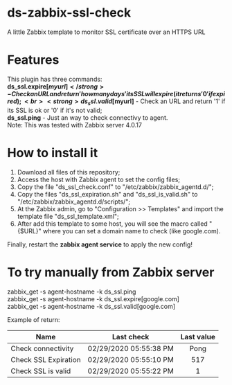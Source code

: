 # ds-zabbix-ssl-check
A little Zabbix template to monitor SSL certificate over an HTTPS URL

# Features
This plugin has three commands:<br>
<strong>ds_ssl.expire[$myurl]</strong> - Check an URL and return 'how many days' its SSL will expire (it returns '0' if expired);<br> 
<strong>ds_ssl.valid[$myurl]</strong> - Check an URL and return '1' if its SSL is ok or '0' if it's not valid;<br>
<strong>ds_ssl.ping</strong> - Just an way to check connectivy to agent.<br>
Note: This was tested with Zabbix server 4.0.17

# How to install it
1. Download all files of this repository;
2. Access the host with Zabbix agent to set the config files;
3. Copy the file "ds_ssl_check.conf" to "/etc/zabbix/zabbix_agentd.d/";
4. Copy the files "ds_ssl_expiration.sh" and "ds_ssl_is_valid.sh" to "/etc/zabbix/zabbix_agentd.d/scripts/";
5. At the Zabbix admin, go to "Configuration >> Templates" and import the template file "ds_ssl_template.xml";
6. After add this template to some host, you will see the macro called "{$URL}" where you can set a domain name to check (like google.com).

Finally, restart the <strong>zabbix agent service</strong> to apply the new config!

# To try manually from Zabbix server
zabbix_get -s agent-hostname -k ds_ssl.ping<br>
zabbix_get -s agent-hostname -k ds_ssl.expire[google.com]<br>
zabbix_get -s agent-hostname -k ds_ssl.valid[google.com]

Example of return:
<table><thead><tr>
<th>Name</th>
<th>Last check</th>
<th>Last value</th>
</tr></thead><tbody>
<tr><td>Check connectivity</td>
<td>02/29/2020 05:55:38 PM</td>
<td style="text-align: center;">Pong</td></tr>
<tr><td>Check SSL Expiration</td>
<td>02/29/2020 05:55:10 PM</td>
<td style="text-align: center;">517</td></tr>
<tr><td>Check SSL is valid</td>
<td>02/29/2020 05:55:22 PM</td>
<td style="text-align: center;">1</td>
</tr></tbody></table>
